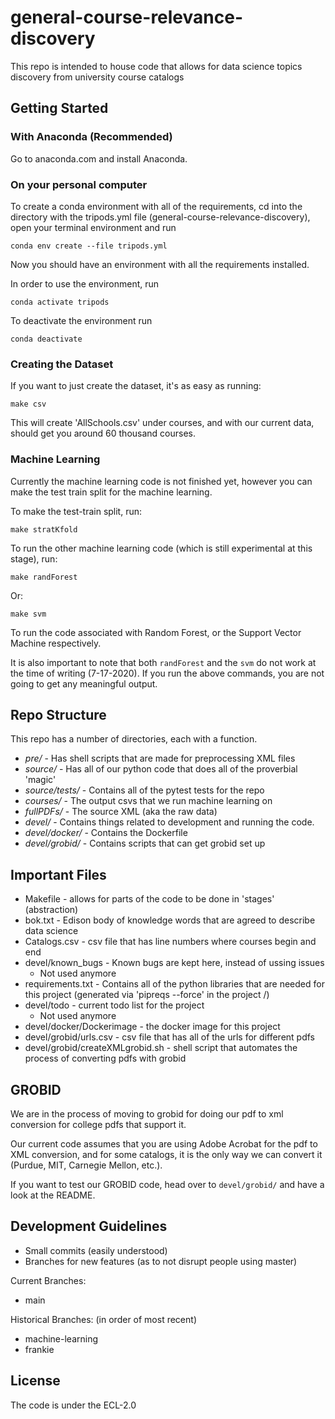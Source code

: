 # general-course-relevance-discovery

This repo is intended to house code that allows for data science topics discovery from university course catalogs

## Getting Started

### With Anaconda (Recommended)

Go to anaconda.com and install Anaconda.

### On your personal computer

To create a conda environment with all of the requirements, cd into the directory with the tripods.yml file (general-course-relevance-discovery), open your terminal environment and run
```
conda env create --file tripods.yml   
```
Now you should have an environment with all the requirements installed.

In order to use the environment, run

```
conda activate tripods
```
To deactivate the environment run

```
conda deactivate
```
### Creating the Dataset

If you want to just create the dataset, it's as easy as running:
```
make csv
```
This will create 'AllSchools.csv' under courses, and with our current data, should get you around 60 thousand courses.

### Machine Learning

Currently the machine learning code is not finished yet, however you can make the test train split for the machine learning.

To make the test-train split, run:
```
make stratKfold
```

To run the other machine learning code (which is still experimental at this stage), run:
```
make randForest
```
Or:
```
make svm
```

To run the code associated with Random Forest, or the Support Vector Machine respectively.

It is also important to note that both `randForest` and the `svm` do not work at the time of
writing (7-17-2020). If you run the above commands, you are not going to get any meaningful
output.

## Repo Structure

This repo has a number of directories, each with a function.
* *pre/* - Has shell scripts that are made for preprocessing XML files
* *source/* - Has all of our python code that does all of the proverbial 'magic'
* *source/tests/* - Contains all of the pytest tests for the repo
* *courses/* - The output csvs that we run machine learning on
* *fullPDFs/* - The source XML (aka the raw data)
* *devel/* - Contains things related to development and running the code.
* *devel/docker/* - Contains the Dockerfile
* *devel/grobid/* - Contains scripts that can get grobid set up

## Important Files

* Makefile - allows for parts of the code to be done in 'stages' (abstraction)
* bok.txt - Edison body of knowledge words that are agreed to describe data science
* Catalogs.csv - csv file that has line numbers where courses begin and end
* devel/known\_bugs - Known bugs are kept here, instead of ussing issues
	* Not used anymore
* requirements.txt - Contains all of the python libraries that are needed for this project (generated via 'pipreqs --force' in the project /)
* devel/todo - current todo list for the project
	* Not used anymore
* devel/docker/Dockerimage - the docker image for this project
* devel/grobid/urls.csv - csv file that has all of the urls for different pdfs
* devel/grobid/createXMLgrobid.sh - shell script that automates the process of converting pdfs with grobid

## GROBID

We are in the process of moving to grobid for doing our pdf to xml conversion for college pdfs that support it.

Our current code assumes that you are using Adobe Acrobat for the pdf to XML conversion, and for some catalogs, it is the only way we can convert it (Purdue, MIT, Carnegie Mellon, etc.).

If you want to test our GROBID code, head over to `devel/grobid/` and have a look at the README.

## Development Guidelines

* Small commits (easily understood)
* Branches for new features (as to not disrupt people using master)

Current Branches:
* main

Historical Branches: (in order of most recent)
* machine-learning
* frankie

## License

The code is under the ECL-2.0
